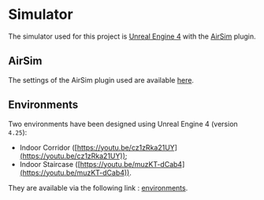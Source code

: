 # Simulator

The simulator used for this project is [Unreal Engine 4](https://www.unrealengine.com/) with the [AirSim](https://microsoft.github.io/AirSim/) plugin.

## AirSim

The settings of the AirSim plugin used are available [here](airsim/settings.json).

## Environments

Two environments have been designed using Unreal Engine 4 (version `4.25`):

* Indoor Corridor ([https://youtu.be/cz1zRka21UY](https://youtu.be/cz1zRka21UY));
* Indoor Staircase ([https://youtu.be/muzKT-dCab4](https://youtu.be/muzKT-dCab4)).

They are available via the following link : [environments](https://drive.google.com/drive/folders/1KjGiiKj4r2x8qjo9f50H5DLwcfLhFKT3?usp=sharing).
